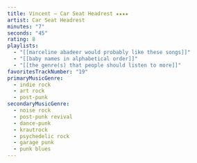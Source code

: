 ```yaml
---
title: Vincent — Car Seat Headrest ★★★★
artist: Car Seat Headrest
minutes: "7"
seconds: "45"
rating: 8
playlists:
  - "[[marceline abadeer would probably like these songs]]"
  - "[[baby names in alphabetical order]]"
  - "[[the genre(s) that people should listen to more]]"
favoritesTrackNumber: "19"
primaryMusicGenre:
  - indie rock
  - art rock
  - post-punk
secondaryMusicGenre:
  - noise rock
  - post-punk revival
  - dance-punk
  - krautrock
  - psychedelic rock
  - garage punk
  - punk blues
---
```

